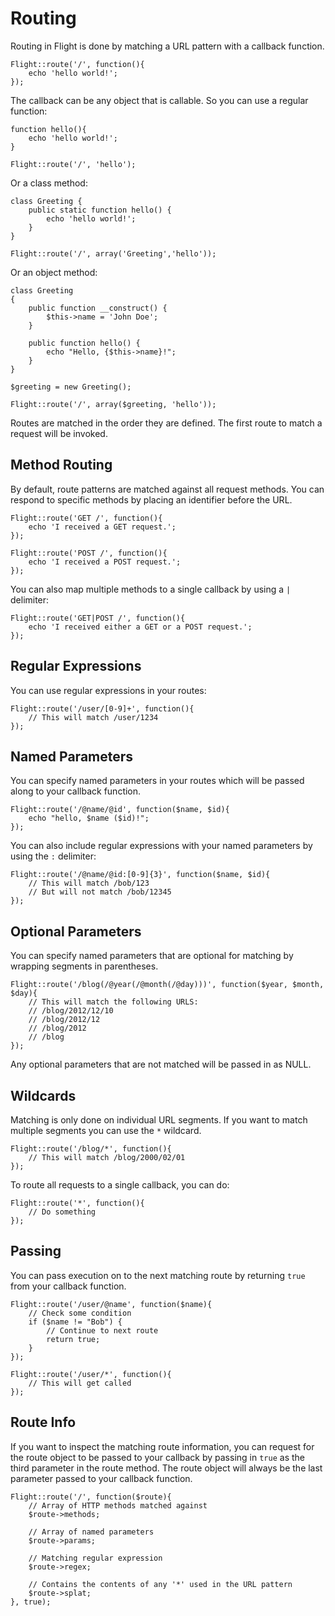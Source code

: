 # Routing

Routing in Flight is done by matching a URL pattern with a callback function.

``` php?start_inline=1
Flight::route('/', function(){
    echo 'hello world!';
});
```

The callback can be any object that is callable. So you can use a regular function:

``` php?start_inline=1
function hello(){
    echo 'hello world!';
}

Flight::route('/', 'hello');
```

Or a class method:

``` php?start_inline=1
class Greeting {
    public static function hello() {
        echo 'hello world!';
    }
}

Flight::route('/', array('Greeting','hello'));
```

Or an object method:

``` php?start_inline=1
class Greeting
{
    public function __construct() {
        $this->name = 'John Doe';
    }

    public function hello() {
        echo "Hello, {$this->name}!";
    }
}

$greeting = new Greeting();

Flight::route('/', array($greeting, 'hello'));
```

Routes are matched in the order they are defined. The first route to match a request will be invoked.

## Method Routing

By default, route patterns are matched against all request methods. You can respond to specific methods by placing an identifier before the URL.

``` php?start_inline=1
Flight::route('GET /', function(){
    echo 'I received a GET request.';
});

Flight::route('POST /', function(){
    echo 'I received a POST request.';
});
```

You can also map multiple methods to a single callback by using a `|` delimiter:

``` php?start_inline=1
Flight::route('GET|POST /', function(){
    echo 'I received either a GET or a POST request.';
});
```

## Regular Expressions

You can use regular expressions in your routes:

``` php?start_inline=1
Flight::route('/user/[0-9]+', function(){
    // This will match /user/1234
});
```

## Named Parameters

You can specify named parameters in your routes which will be passed along to your callback function.

``` php?start_inline=1
Flight::route('/@name/@id', function($name, $id){
    echo "hello, $name ($id)!";
});
```

You can also include regular expressions with your named parameters by using the `:` delimiter:

``` php?start_inline=1
Flight::route('/@name/@id:[0-9]{3}', function($name, $id){
    // This will match /bob/123
    // But will not match /bob/12345
});
```

## Optional Parameters

You can specify named parameters that are optional for matching by wrapping segments in parentheses.

``` php?start_inline=1
Flight::route('/blog(/@year(/@month(/@day)))', function($year, $month, $day){
    // This will match the following URLS:
    // /blog/2012/12/10
    // /blog/2012/12
    // /blog/2012
    // /blog
});
```

Any optional parameters that are not matched will be passed in as NULL.

## Wildcards

Matching is only done on individual URL segments. If you want to match multiple segments you can use the `*` wildcard.

``` php?start_inline=1
Flight::route('/blog/*', function(){
    // This will match /blog/2000/02/01
});
```

To route all requests to a single callback, you can do:

``` php?start_inline=1
Flight::route('*', function(){
    // Do something
});
```

## Passing

You can pass execution on to the next matching route by returning `true` from your callback function.

``` php?start_inline=1
Flight::route('/user/@name', function($name){
    // Check some condition
    if ($name != "Bob") {
        // Continue to next route
        return true;
    }
});

Flight::route('/user/*', function(){
    // This will get called
});
```

## Route Info

If you want to inspect the matching route information, you can request for the route
object to be passed to your callback by passing in `true` as the third parameter in
the route method. The route object will always be the last parameter passed to your
callback function.

``` php?start_inline=1
Flight::route('/', function($route){
    // Array of HTTP methods matched against
    $route->methods;

    // Array of named parameters
    $route->params;

    // Matching regular expression
    $route->regex;

    // Contains the contents of any '*' used in the URL pattern
    $route->splat;
}, true);
```

